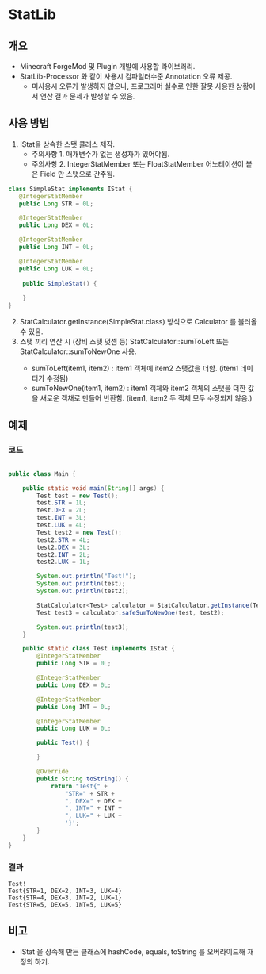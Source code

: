 # StatLib
## 개요
- Minecraft ForgeMod 및 Plugin 개발에 사용할 라이브러리.
- StatLib-Processor 와 같이 사용시 컴파일러수준 Annotation 오류 제공.
   - 미사용시 오류가 발생하지 않으나, 프로그래머 실수로 인한 잘못 사용한 상황에서 연산 결과 문제가 발생할 수 있음.

## 사용 방법
1. IStat을 상속한 스탯 클래스 제작.
    - 주의사항 1. 매개변수가 없는 생성자가 있어야됨.
    - 주의사항 2. IntegerStatMember 또는 FloatStatMember 어노테이션이 붙은 Field 만 스탯으로 간주됨.
```java
class SimpleStat implements IStat {
   @IntegerStatMember
   public Long STR = 0L;

   @IntegerStatMember
   public Long DEX = 0L;

   @IntegerStatMember
   public Long INT = 0L;

   @IntegerStatMember
   public Long LUK = 0L;
    
    public SimpleStat() {
        
    }
}
```

2. StatCalculator.getInstance(SimpleStat.class) 방식으로 Calculator 를 불러올 수 있음.
3. 스탯 끼리 연산 시 (장비 스탯 덧셈 등) StatCalculator<T>::sumToLeft 또는 StatCalculator<T>::sumToNewOne 사용.
    - sumToLeft(item1, item2) : item1 객체에 item2 스탯값을 더함. (item1 데이터가 수정됨)
    - sumToNewOne(item1, item2) : item1 객체와 item2 객체의 스탯을 더한 값을 새로운 객채로 만들어 반환함. (item1, item2 두 객체 모두 수정되지 않음.)

## 예제
### 코드
```java

public class Main {

    public static void main(String[] args) {
        Test test = new Test();
        test.STR = 1L;
        test.DEX = 2L;
        test.INT = 3L;
        test.LUK = 4L;
        Test test2 = new Test();
        test2.STR = 4L;
        test2.DEX = 3L;
        test2.INT = 2L;
        test2.LUK = 1L;

        System.out.println("Test!");
        System.out.println(test);
        System.out.println(test2);

        StatCalculator<Test> calculator = StatCalculator.getInstance(Test.class);
        Test test3 = calculator.safeSumToNewOne(test, test2);

        System.out.println(test3);
    }

    public static class Test implements IStat {
        @IntegerStatMember
        public Long STR = 0L;

        @IntegerStatMember
        public Long DEX = 0L;

        @IntegerStatMember
        public Long INT = 0L;

        @IntegerStatMember
        public Long LUK = 0L;

        public Test() {

        }

        @Override
        public String toString() {
            return "Test{" +
                "STR=" + STR +
                ", DEX=" + DEX +
                ", INT=" + INT +
                ", LUK=" + LUK +
                '}';
        }
    }
}
```
### 결과
```
Test!
Test{STR=1, DEX=2, INT=3, LUK=4}
Test{STR=4, DEX=3, INT=2, LUK=1}
Test{STR=5, DEX=5, INT=5, LUK=5}
```

## 비고
- IStat 을 상속해 만든 클래스에 hashCode, equals, toString 를 오버라이드해 재정의 하기.